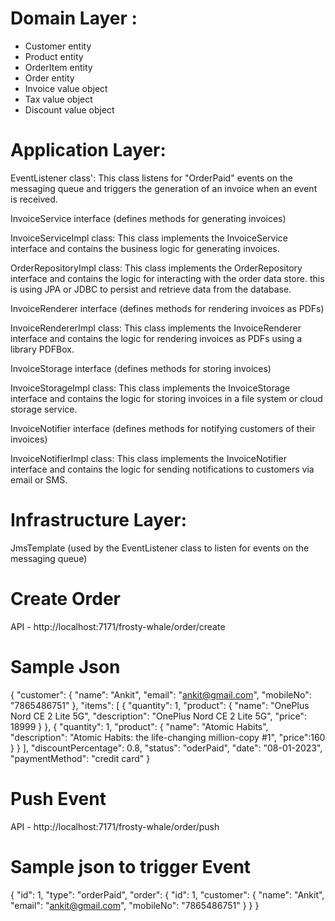 # Domain Layer :

- Customer entity
- Product entity
- OrderItem entity
- Order entity
- Invoice value object
- Tax value object
- Discount value object

# Application Layer:

EventListener class': This class listens for "OrderPaid" events on the messaging queue and triggers the generation of an invoice when an event is received.

InvoiceService interface (defines methods for generating invoices)

InvoiceServiceImpl class: This class implements the InvoiceService interface and contains the business logic for generating invoices. 

OrderRepositoryImpl class: This class implements the OrderRepository interface and contains the logic for interacting with the order data store. this is using  JPA or JDBC to persist and retrieve data from the database.

InvoiceRenderer interface (defines methods for rendering invoices as PDFs)

InvoiceRendererImpl class: This class implements the InvoiceRenderer interface and contains the logic for rendering invoices as PDFs using a library PDFBox.

InvoiceStorage interface (defines methods for storing invoices)

InvoiceStorageImpl class: This class implements the InvoiceStorage interface and contains the logic for storing invoices in a file system or cloud storage service.

InvoiceNotifier interface (defines methods for notifying customers of their invoices)

InvoiceNotifierImpl class: This class implements the InvoiceNotifier interface and contains the logic for sending notifications to customers via email or SMS.


# Infrastructure Layer:

JmsTemplate (used by the EventListener class to listen for events on the messaging queue)

# Create Order
API - http://localhost:7171/frosty-whale/order/create

# Sample Json
{
"customer": {
"name": "Ankit",
"email": "ankit@gmail.com",
"mobileNo": "7865486751"
},
"items": [
{
"quantity": 1,
"product": {
"name": "OnePlus Nord CE 2 Lite 5G",
"description": "OnePlus Nord CE 2 Lite 5G",
"price": 18999
}
},
{
"quantity": 1,
"product": {
"name": "Atomic Habits",
"description": "Atomic Habits: the life-changing million-copy #1",
"price":160
}
}
],
"discountPercentage": 0.8,
"status": "oderPaid",
"date": "08-01-2023",
"paymentMethod": "credit card"
}

# Push Event 

API - http://localhost:7171/frosty-whale/order/push
# Sample  json to trigger Event

{
"id": 1,
"type": "orderPaid",
"order": {
"id": 1,
"customer": {
"name": "Ankit",
"email": "ankit@gmail.com",
"mobileNo": "7865486751"
}
}
}




